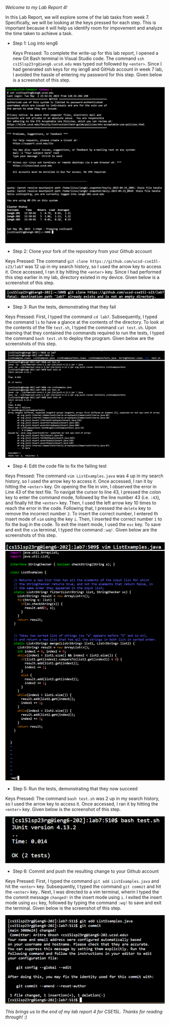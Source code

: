 *Welcome to my Lab Report 4!*

In this Lab Report, we will explore some of the lab tasks from week 7. Specifically, we will be looking at the keys pressed for each step. This is important because it will help us identify room for impovement and analyze the time taken to achieve a task.

* Step 1: Log into ieng6

  Keys Pressed: To complete the write-up for this lab report, I opened a new Git Bash terminal in Visual Studio code. The command `ssh cs15lsp23rg@ieng6.ucsd.edu` was typed out followed by 
  `<enter>`. Since I had generated ssh keys for my ieng6 and GitHub account in week 7 lab, I avoided the hassle of entering my password for this step. Given below is a screenshot of this step.

![Image](lab4_step1_scr1.png)

 * Step 2: Clone your fork of the repository from your Github account
 
  Keys Pressed: The command `git clone https://github.com/ucsd-cse15l-s23/lab7` was 12 up in my search history, so I used the arrow key to access it. Once accessed, I ran it by hitting the  `<enter>` key. Since I had performed this step earlier in my lab, directory existed in my device. Given below is a screenshot of this step.
  
![Image](lab4_step2_scr2.png)

 * Step 3: Run the tests, demonstrating that they fail
 
  Keys Pressed: First, I typed the command `cd lab7`. Subsequently, I typed the command `ls` to have a glance at the contents of the directory. To look at the contents of the file `test.sh`, I typed the command `cat test.sh`. Upon learning that they contained the commands required to run the tests, I typed the command `bash test.sh` to deploy the program. Given below are the screenshots of this step.
  
![Image](lab4_step3_scr1.png)
![Image](lab4_step3_scr2.png)

  * Step 4: Edit the code file to fix the failing test
    
   Keys Pressed: The command `vim ListExamples.java` was 4 up in my search history, so I used the arrow key to access it. Once accessed, I ran it by hitting the `<enter>` key. On opening the file in vim, I observed the error in Line 43 of the text file. To navigat the cursor to line 43, I pressed the colon key to enter the command mode, followed by the line number 43 (i.e. `:43`), and finally hit the `<enter>` key. Then, I used the left arrow key 10 times to reach the error in the code. Following that, I pressed the `delete` key to remove the incorrect number `2`. To insert the correct number, I entered th insert mode of `vim` using the key `i`. Then, I inserted the correct number `1` to fix the bug in the code. To exit the insert mode, I used the `esc` key. To save and exit the `vim` terminal, I typed the command `:wq!`. Given below are the screenshots of this step.
   
![Image](lab4_step4_scr1.png)
![Image](lab4_step4_scr2.png)
    
  * Step 5: Run the tests, demonstrating that they now succeed

   Keys Pressed: The command `bash test.sh` was 2 up in my search history, so I used the arrow key to access it. Once accessed, I ran it by hitting the `<enter>` key. Given below is the screenshot of this step.

![Image](lab4_step5_scr1.png)
  
  * Step 6: Commit and push the resulting change to your Github account
   
   Keys Pressed: First, I typed the command `git add ListExamples.java` and hit the `<enter>` key. Subsequently, I typed the command `git commit` and hit the `<enter>` key.. Next, I was directed to a vim terminal, wherin I typed the the commit message `changed!` in the insert mode using `i`. I exited the insert mode using `esc` key, followed by typing the command `:wq!` to save and exit the terminal. Given below is the screenshot of this step.
   
![Image](lab4_step6_scr1.png)

*This brings us to the end of my lab report 4 for CSE15L. Thanks for reading through! :)*
   
